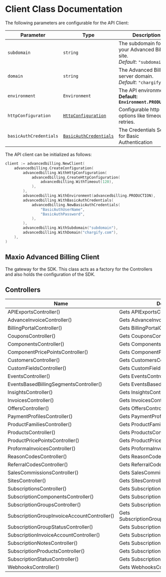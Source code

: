 
# Client Class Documentation

The following parameters are configurable for the API Client:

| Parameter | Type | Description |
|  --- | --- | --- |
| `subdomain` | `string` | The subdomain for your Advanced Billing site.<br>*Default*: `"subdomain"` |
| `domain` | `string` | The Advanced Billing server domain.<br>*Default*: `"chargify.com"` |
| `environment` | `Environment` | The API environment. <br> **Default: `Environment.PRODUCTION`** |
| `httpConfiguration` | [`HttpConfiguration`](http-configuration.md) | Configurable http client options like timeout and retries. |
| `basicAuthCredentials` | [`BasicAuthCredentials`](auth/basic-authentication.md) | The Credentials Setter for Basic Authentication |

The API client can be initialized as follows:

```go
client := advancedbilling.NewClient(
    advancedbilling.CreateConfiguration(
        advancedbilling.WithHttpConfiguration(
            advancedbilling.CreateHttpConfiguration(
                advancedbilling.WithTimeout(120),
            ),
        ),
        advancedbilling.WithEnvironment(advancedbilling.PRODUCTION),
        advancedbilling.WithBasicAuthCredentials(
            advancedbilling.NewBasicAuthCredentials(
                "BasicAuthUserName",
                "BasicAuthPassword",
            ),
        ),
        advancedbilling.WithSubdomain("subdomain"),
        advancedbilling.WithDomain("chargify.com"),
    ),
)
```

## Maxio Advanced Billing Client

The gateway for the SDK. This class acts as a factory for the Controllers and also holds the configuration of the SDK.

## Controllers

| Name | Description |
|  --- | --- |
| APIExportsController() | Gets APIExportsController |
| AdvanceInvoiceController() | Gets AdvanceInvoiceController |
| BillingPortalController() | Gets BillingPortalController |
| CouponsController() | Gets CouponsController |
| ComponentsController() | Gets ComponentsController |
| ComponentPricePointsController() | Gets ComponentPricePointsController |
| CustomersController() | Gets CustomersController |
| CustomFieldsController() | Gets CustomFieldsController |
| EventsController() | Gets EventsController |
| EventsBasedBillingSegmentsController() | Gets EventsBasedBillingSegmentsController |
| InsightsController() | Gets InsightsController |
| InvoicesController() | Gets InvoicesController |
| OffersController() | Gets OffersController |
| PaymentProfilesController() | Gets PaymentProfilesController |
| ProductFamiliesController() | Gets ProductFamiliesController |
| ProductsController() | Gets ProductsController |
| ProductPricePointsController() | Gets ProductPricePointsController |
| ProformaInvoicesController() | Gets ProformaInvoicesController |
| ReasonCodesController() | Gets ReasonCodesController |
| ReferralCodesController() | Gets ReferralCodesController |
| SalesCommissionsController() | Gets SalesCommissionsController |
| SitesController() | Gets SitesController |
| SubscriptionsController() | Gets SubscriptionsController |
| SubscriptionComponentsController() | Gets SubscriptionComponentsController |
| SubscriptionGroupsController() | Gets SubscriptionGroupsController |
| SubscriptionGroupInvoiceAccountController() | Gets SubscriptionGroupInvoiceAccountController |
| SubscriptionGroupStatusController() | Gets SubscriptionGroupStatusController |
| SubscriptionInvoiceAccountController() | Gets SubscriptionInvoiceAccountController |
| SubscriptionNotesController() | Gets SubscriptionNotesController |
| SubscriptionProductsController() | Gets SubscriptionProductsController |
| SubscriptionStatusController() | Gets SubscriptionStatusController |
| WebhooksController() | Gets WebhooksController |

